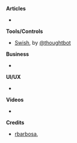 
**Articles**

*


**Tools/Controls**

* [Swish](https://github.com/thoughtbot/Swish), by [@thoughtbot](https://twitter.com/thoughtbot)

**Business**

*

**UI/UX**

*

**Videos**

*

**Credits**

* [rbarbosa](https://github.com/rbarbosa),
